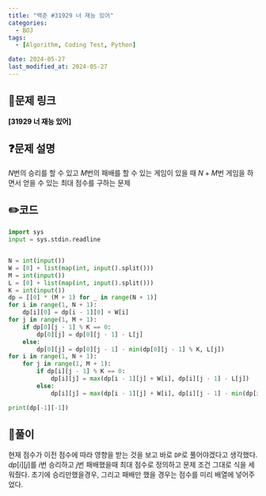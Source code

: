 ```yaml
---
title: "백준 #31929 너 재능 있어"
categories:
  - BOJ
tags:
  - [Algorithm, Coding Test, Python]

date: 2024-05-27
last_modified_at: 2024-05-27
---
```


## :link:문제 링크

<a href="https://www.acmicpc.net/problem/31929" style="text-decoration:none; color:black; font-weight:bold" target="_blank">[31929 너 재능 있어]</a>

## :question:문제 설명

$N$번의 승리를 할 수 있고 $M$번의 패배를 할 수 있는 게임이 있을 때 $N + M$번 게임을 하면서 얻을 수 있는 최대 점수를 구하는 문제

## :pencil2:코드

```python
import sys
input = sys.stdin.readline


N = int(input())
W = [0] + list(map(int, input().split()))
M = int(input())
L = [0] + list(map(int, input().split()))
K = int(input())
dp = [[0] * (M + 1) for _ in range(N + 1)]
for i in range(1, N + 1):
    dp[i][0] = dp[i - 1][0] + W[i]
for j in range(1, M + 1):
    if dp[0][j - 1] % K == 0:
        dp[0][j] = dp[0][j - 1] - L[j]
    else:
        dp[0][j] = dp[0][j - 1] - min(dp[0][j - 1] % K, L[j])
for i in range(1, N + 1):
    for j in range(1, M + 1):
        if dp[i][j - 1] % K == 0:
            dp[i][j] = max(dp[i - 1][j] + W[i], dp[i][j - 1] - L[j])
        else:
            dp[i][j] = max(dp[i - 1][j] + W[i], dp[i][j - 1] - min(dp[i][j - 1] % K, L[j]))

print(dp[-1][-1])
```

## :memo:풀이

현재 점수가 이전 점수에 따라 영향을 받는 것을 보고 바로 `DP`로 풀어야겠다고 생각했다.
$dp[i][j]$를 $i$번 승리하고 $j$번 패배했을때 최대 점수로 정의하고 문제 조건 그대로 식을 세워줬다.
초기에 승리만했을경우, 그리고 패배만 했을 경우는 점수를 미리 배열에 넣어주었다.
